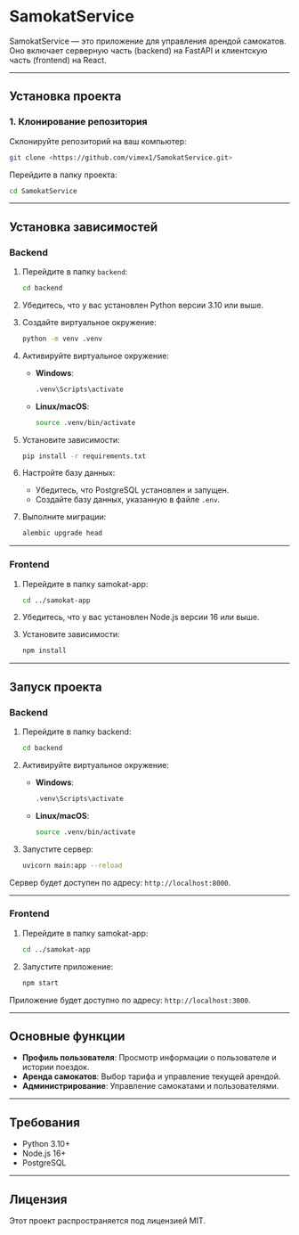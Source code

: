 
# SamokatService

SamokatService — это приложение для управления арендой самокатов. Оно включает серверную часть (backend) на FastAPI и клиентскую часть (frontend) на React.

---

## Установка проекта

### 1. Клонирование репозитория
Склонируйте репозиторий на ваш компьютер:
```bash
git clone <https://github.com/vimex1/SamokatService.git>
```

Перейдите в папку проекта:
```bash
cd SamokatService
```

---

## Установка зависимостей

### Backend
1. Перейдите в папку `backend`:
   ```bash
   cd backend
   ```

2. Убедитесь, что у вас установлен Python версии 3.10 или выше.

3. Создайте виртуальное окружение:
   ```bash
   python -m venv .venv
   ```

4. Активируйте виртуальное окружение:
   - **Windows**:
     ```bash
     .venv\Scripts\activate
     ```
   - **Linux/macOS**:
     ```bash
     source .venv/bin/activate
     ```

5. Установите зависимости:
   ```bash
   pip install -r requirements.txt
   ```

6. Настройте базу данных:
   - Убедитесь, что PostgreSQL установлен и запущен.
   - Создайте базу данных, указанную в файле `.env`.

7. Выполните миграции:
   ```bash
   alembic upgrade head
   ```

---

### Frontend
1. Перейдите в папку samokat-app:
   ```bash
   cd ../samokat-app
   ```

2. Убедитесь, что у вас установлен Node.js версии 16 или выше.

3. Установите зависимости:
   ```bash
   npm install
   ```

---

## Запуск проекта

### Backend
1. Перейдите в папку backend:
   ```bash
   cd backend
   ```

2. Активируйте виртуальное окружение:
   - **Windows**:
     ```bash
     .venv\Scripts\activate
     ```
   - **Linux/macOS**:
     ```bash
     source .venv/bin/activate
     ```

3. Запустите сервер:
   ```bash
   uvicorn main:app --reload
   ```

Сервер будет доступен по адресу: `http://localhost:8000`.

---

### Frontend
1. Перейдите в папку samokat-app:
   ```bash
   cd ../samokat-app
   ```

2. Запустите приложение:
   ```bash
   npm start
   ```

Приложение будет доступно по адресу: `http://localhost:3000`.

---

## Основные функции
- **Профиль пользователя**: Просмотр информации о пользователе и истории поездок.
- **Аренда самокатов**: Выбор тарифа и управление текущей арендой.
- **Администрирование**: Управление самокатами и пользователями.

---

## Требования
- Python 3.10+
- Node.js 16+
- PostgreSQL

---

## Лицензия
Этот проект распространяется под лицензией MIT.

